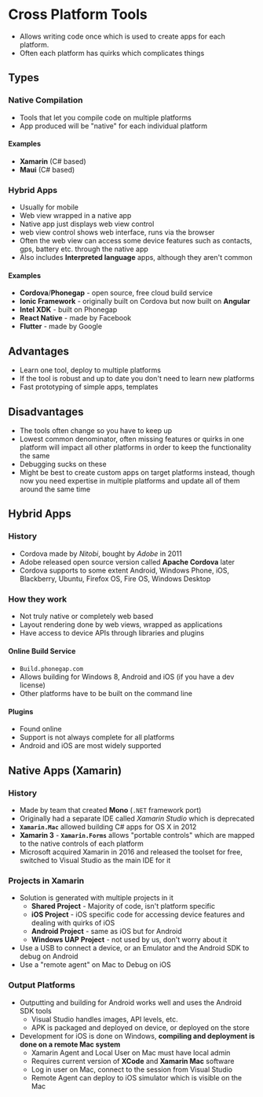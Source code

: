 # Cross Platform Tools
- Allows writing code once which is used to create apps for each platform.
- Often each platform has quirks which complicates things

## Types
### Native Compilation
- Tools that let you compile code on multiple platforms
- App produced will be "native" for each individual platform

#### Examples
- **Xamarin** (C# based)
- **Maui** (C# based)

### Hybrid Apps
- Usually for mobile
- Web view wrapped in a native app
- Native app just displays web view control
- web view control shows web interface, runs via the browser
- Often the web view can access some device features such as contacts, gps, battery etc. through the native app
- Also includes **Interpreted language** apps, although they aren't common

#### Examples
- **Cordova**/**Phonegap** - open source, free cloud build service
- **Ionic Framework** - originally built on Cordova but now built on **Angular**
- **Intel XDK** - built on Phonegap
- **React Native** - made by Facebook
- **Flutter** - made by Google

## Advantages
- Learn one tool, deploy to multiple platforms
- If the tool is robust and up to date you don't need to learn new platforms
- Fast prototyping of simple apps, templates

## Disadvantages
- The tools often change so you have to keep up
- Lowest common denominator, often missing features or quirks in one platform will impact all other platforms in order to keep the functionality the same
- Debugging sucks on these
- Might be best to create custom apps on target platforms instead, though now you need expertise in multiple platforms and update all of them around the same time

## Hybrid Apps
### History
- Cordova made by *Nitobi*, bought by *Adobe* in 2011
- Adobe released open source version called **Apache Cordova** later
- Cordova supports to some extent Android, Windows Phone, iOS, Blackberry, Ubuntu, Firefox OS, Fire OS, Windows Desktop

### How they work
- Not truly native or completely web based
- Layout rendering done by web views, wrapped as applications
- Have access to device APIs through libraries and plugins

#### Online Build Service
- `Build.phonegap.com`
- Allows building for Windows 8, Android and iOS (if you have a dev license)
- Other platforms have to be built on the command line

#### Plugins
- Found online
- Support is not always complete for all platforms
- Android and iOS are most widely supported

## Native Apps (Xamarin)
### History
- Made by team that created **Mono** (`.NET` framework port)
- Originally had a separate IDE called *Xamarin Studio* which is deprecated
- **`Xamarin.Mac`** allowed building C# apps for OS X in 2012
- **Xamarin 3** - **`Xamarin.Forms`** allows "portable controls" which are mapped to the native controls of each platform
- Microsoft acquired Xamarin in 2016 and released the toolset for free, switched to Visual Studio as the main IDE for it

### Projects in Xamarin
- Solution is generated with multiple projects in it
	- **Shared Project** - Majority of code, isn't platform specific
	- **iOS Project** - iOS specific code for accessing device features and dealing with quirks of iOS
	- **Android Project** - same as iOS but for Android
	- **Windows UAP Project** - not used by us, don't worry about it
- Use a USB to connect a device, or an Emulator and the Android SDK to debug on Android
- Use a "remote agent" on Mac to Debug on iOS

### Output Platforms
- Outputting and building for Android works well and uses the Android SDK tools
	- Visual Studio handles images, API levels, etc.
	- APK is packaged and deployed on device, or deployed on the store
- Development for iOS is done on Windows, **compiling and deployment is done on a remote Mac system**
	- Xamarin Agent and Local User on Mac must have local admin
	- Requires current version of **XCode** and **Xamarin Mac** software
	- Log in user on Mac, connect to the session from Visual Studio
	- Remote Agent can deploy to iOS simulator which is visible on the Mac
